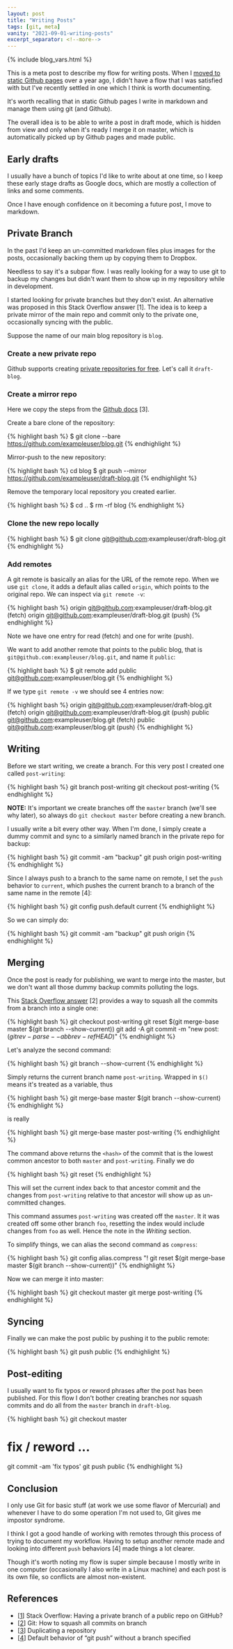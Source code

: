 ```yaml
---
layout: post
title: "Writing Posts"
tags: [git, meta]
vanity: "2021-09-01-writing-posts"
excerpt_separator: <!--more-->
---
```


{% include blog_vars.html %}


This is a meta post to describe my flow for writing posts. When I [moved to static Github pages]({{site.url}}/blog/2020/07/11/from-wordpress-to-jekyll.html) over a year ago, I didn't have a flow that I was satisfied with but I've recently settled in one which I think is worth documenting.

<!--more-->

It's worth recalling that in static Github pages I write in markdown and manage them using git (and Github).

The overall idea is to be able to write a post in draft mode, which is hidden from view and only when it's ready I merge it on master, which is automatically picked up by Github pages and made public.

## Early drafts

I usually have a bunch of topics I'd like to write about at one time, so I keep these early stage drafts as Google docs, which are mostly a collection of links and some comments.

Once I have enough confidence on it becoming a future post, I move to markdown.

## Private Branch

In the past I'd keep an un-committed markdown files plus images for the posts, occasionally backing them up by copying them to Dropbox.

Needless to say it's a subpar flow. I was really looking for a way to use git to backup my changes but didn't want them to show up in my repository while in development.

I started looking for private branches but they don't exist. An alternative was proposed in this Stack Overflow answer [1]. The idea is to keep a private mirror of the main repo and commit only to the private one, occasionally syncing with the public.

Suppose the name of our main blog repository is `blog`.

### Create a new private repo

Github supports creating [private repositories for free](https://github.blog/2019-01-07-new-year-new-github/). Let's call it `draft-blog`.

### Create a mirror repo

Here we copy the steps from the [Github docs](https://docs.github.com/en/github/creating-cloning-and-archiving-repositories/creating-a-repository-on-github/duplicating-a-repository) [3].

Create a bare clone of the repository:

{% highlight bash %}
$ git clone --bare https://github.com/exampleuser/blog.git
{% endhighlight %}

Mirror-push to the new repository:

{% highlight bash %}
cd blog
$ git push --mirror https://github.com/exampleuser/draft-blog.git
{% endhighlight %}

Remove the temporary local repository you created earlier.

{% highlight bash %}
$ cd ..
$ rm -rf blog
{% endhighlight %}

### Clone the new repo locally

{% highlight bash %}
$ git clone git@github.com:exampleuser/draft-blog.git
{% endhighlight %}

### Add remotes

A git remote is basically an alias for the URL of the remote repo. When we use `git clone`, it adds a default alias called `origin`, which points to the original repo. We can inspect via `git remote -v`:

{% highlight bash %}
origin  git@github.com:exampleuser/draft-blog.git (fetch)
origin  git@github.com:exampleuser/draft-blog.git (push)
{% endhighlight %}

Note we have one entry for read (fetch) and one for write (push).

We want to add another remote that points to the public blog, that is `git@github.com:exampleuser/blog.git`, and name it `public`:

{% highlight bash %}
$ git remote add public git@github.com:exampleuser/blog.git
{% endhighlight %}

If we type `git remote -v` we should see 4 entries now:

{% highlight bash %}
origin  git@github.com:exampleuser/draft-blog.git (fetch)
origin  git@github.com:exampleuser/draft-blog.git (push)
public  git@github.com:exampleuser/blog.git (fetch)
public  git@github.com:exampleuser/blog.git (push)
{% endhighlight %}


## Writing

Before we start writing, we create a branch. For this very post I created one called `post-writing`:

{% highlight bash %}
git branch post-writing
git checkout post-writing
{% endhighlight %}

**NOTE:** It's important we create branches off the `master` branch (we'll see why later), so always do `git checkout master` before creating a new branch.

I usually write a bit every other way. When I'm done, I simply create a dummy commit and sync to a similarly named branch in the private repo for backup:

{% highlight bash %}
git commit -am "backup"
git push origin post-writing
{% endhighlight %}

Since I always push to a branch to the same name on remote, I set the `push` behavior to `current`, which pushes the current branch to a branch of the same name in the remote [4]:

{% highlight bash %}
git config push.default current
{% endhighlight %}

So we can simply do:

{% highlight bash %}
git commit -am "backup"
git push origin
{% endhighlight %}

## Merging

Once the post is ready for publishing, we want to merge into the master, but we don't want all those dummy backup commits polluting the logs.

This [Stack Overflow answer](https://stackoverflow.com/questions/25356810/git-how-to-squash-all-commits-on-branch) [2] provides a way to squash all the commits from a branch into a single one:

{% highlight bash %}
git checkout post-writing
git reset $(git merge-base master $(git branch --show-current))
git add -A
git commit -m "new post: $(git rev-parse --abbrev-ref HEAD)$"
{% endhighlight %}

Let's analyze the second command:

{% highlight bash %}
git branch --show-current
{% endhighlight %}

Simply returns the current branch name `post-writing`. Wrapped in `$()` means it's treated as a variable, thus

{% highlight bash %}
git merge-base master $(git branch --show-current)
{% endhighlight %}

is really

{% highlight bash %}
git merge-base master post-writing
{% endhighlight %}

The command above returns the `<hash>` of the commit that is the lowest common ancestor to both `master` and `post-writing`. Finally we do

{% highlight bash %}
git reset <hash>
{% endhighlight %}

This will set the current index back to that ancestor commit and the changes from `post-writing` relative to that ancestor will show up as un-committed changes.

This command assumes `post-writing` was created off the `master`. It it was created off some other branch `foo`, resetting the index would include changes from `foo` as well. Hence the note in the *Writing* section.

To simplify things, we can alias the second command as `compress`:

{% highlight bash %}
git config alias.compress "! git reset $(git merge-base master $(git branch --show-current))"
{% endhighlight %}

Now we can merge it into master:

{% highlight bash %}
git checkout master
git merge post-writing
{% endhighlight %}

## Syncing

Finally we can make the post public by pushing it to the public remote:

{% highlight bash %}
git push public
{% endhighlight %}

## Post-editing

I usually want to fix typos or reword phrases after the post has been published. For this flow I don't bother creating branches nor squash commits and do all from the `master` branch in `draft-blog`.

{% highlight bash %}
git checkout master
# fix / reword ...
git commit -am 'fix typos'
git push public
{% endhighlight %}

## Conclusion

I only use Git for basic stuff (at work we use some flavor of Mercurial) and whenever I have to do some operation I'm not used to, Git gives me impostor syndrome.

I think I got a good handle of working with remotes through this process of trying to document my workflow. Having to setup another remote made and looking into different `push` behaviors [4] made things a lot clearer.

Though it's worth noting my flow is super simple because I mostly write in one computer (occasionally I also write in a Linux machine) and each post is its own file, so conflicts are almost non-existent.

## References

* [[1](https://stackoverflow.com/questions/7983204/having-a-private-branch-of-a-public-repo-on-github)] Stack Overflow: Having a private branch of a public repo on GitHub?
* [[2](https://stackoverflow.com/questions/25356810/git-how-to-squash-all-commits-on-branch)] Git: How to squash all commits on branch
* [[3](https://docs.github.com/en/github/creating-cloning-and-archiving-repositories/creating-a-repository-on-github/duplicating-a-repository)] Duplicating a repository
* [[4](https://stackoverflow.com/questions/948354/default-behavior-of-git-push-without-a-branch-specified)] Default behavior of “git push” without a branch specified
